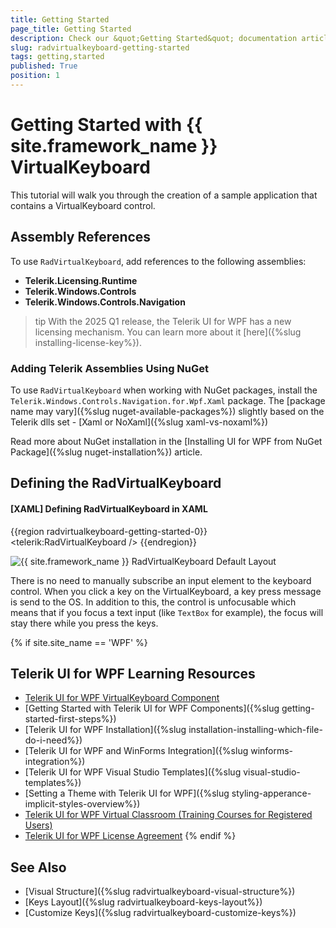 ```yaml
---
title: Getting Started
page_title: Getting Started
description: Check our &quot;Getting Started&quot; documentation article for the RadVirtualKeyboard WPF control.
slug: radvirtualkeyboard-getting-started
tags: getting,started
published: True
position: 1
---
```


# Getting Started with {{ site.framework_name }} VirtualKeyboard

This tutorial will walk you through the creation of a sample application that contains a VirtualKeyboard control.

## Assembly References

To use `RadVirtualKeyboard`, add references to the following assemblies:

* __Telerik.Licensing.Runtime__
* __Telerik.Windows.Controls__
* __Telerik.Windows.Controls.Navigation__

>tip With the 2025 Q1 release, the Telerik UI for WPF has a new licensing mechanism. You can learn more about it [here]({%slug installing-license-key%}).

### Adding Telerik Assemblies Using NuGet

To use `RadVirtualKeyboard` when working with NuGet packages, install the `Telerik.Windows.Controls.Navigation.for.Wpf.Xaml` package. The [package name may vary]({%slug nuget-available-packages%}) slightly based on the Telerik dlls set - [Xaml or NoXaml]({%slug xaml-vs-noxaml%})

Read more about NuGet installation in the [Installing UI for WPF from NuGet Package]({%slug nuget-installation%}) article.

## Defining the RadVirtualKeyboard

#### __[XAML] Defining RadVirtualKeyboard in XAML__
{{region radvirtualkeyboard-getting-started-0}}
	 <telerik:RadVirtualKeyboard />
{{endregion}}

![{{ site.framework_name }} RadVirtualKeyboard Default Layout](images/radvirtualkeyboard-overview-1.png)

There is no need to manually subscribe an input element to the keyboard control. When you click a key on the VirtualKeyboard, a key press message is send to the OS. In addition to this, the control is unfocusable which means that if you focus a text input (like `TextBox` for example), the focus will stay there while you press the keys.

{% if site.site_name == 'WPF' %}
## Telerik UI for WPF Learning Resources

* [Telerik UI for WPF VirtualKeyboard Component](https://www.telerik.com/products/wpf/virtual-keyboard.aspx)
* [Getting Started with Telerik UI for WPF Components]({%slug getting-started-first-steps%})
* [Telerik UI for WPF Installation]({%slug installation-installing-which-file-do-i-need%})
* [Telerik UI for WPF and WinForms Integration]({%slug winforms-integration%})
* [Telerik UI for WPF Visual Studio Templates]({%slug visual-studio-templates%})
* [Setting a Theme with Telerik UI for WPF]({%slug styling-apperance-implicit-styles-overview%})
* [Telerik UI for WPF Virtual Classroom (Training Courses for Registered Users)](https://learn.telerik.com/learn/course/external/view/elearning/16/telerik-ui-for-wpf) 
* [Telerik UI for WPF License Agreement](https://www.telerik.com/purchase/license-agreement/wpf-dlw-s)
{% endif %}

## See Also  
* [Visual Structure]({%slug radvirtualkeyboard-visual-structure%})
* [Keys Layout]({%slug radvirtualkeyboard-keys-layout%})
* [Customize Keys]({%slug radvirtualkeyboard-customize-keys%})
